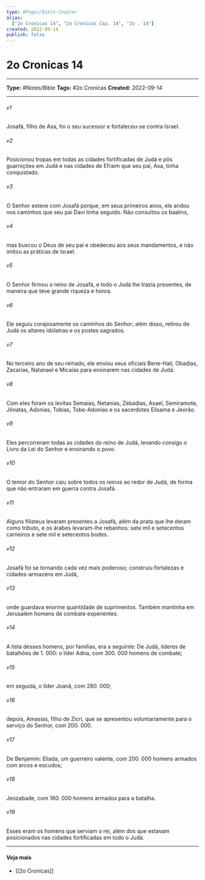 ```yaml
---
type: #Pages/Bible-Chapter
alias:
  ["2o Cronicas 14", "2o Cronicas Cap. 14", "2o . 14"]
created: 2022-09-14
publish: false
---
```


# 2o Cronicas 14

---

**Type:** #Notes/Bible
**Tags:** #2o Cronicas
**Created:** 2022-09-14

---

###### v1
Josafá, filho de Asa, foi o seu sucessor e fortaleceu-se contra Israel.
###### v2
Posicionou tropas em todas as cidades fortificadas de Judá e pôs guarnições em Judá e nas cidades de Efraim que seu pai, Asa, tinha conquistado.
###### v3
O Senhor esteve com Josafá porque, em seus primeiros anos, ele andou nos caminhos que seu pai Davi tinha seguido. Não consultou os baalins,
###### v4
mas buscou o Deus de seu pai e obedeceu aos seus mandamentos, e não imitou as práticas de Israel.
###### v5
O Senhor firmou o reino de Josafá, e todo o Judá lhe trazia presentes, de maneira que teve grande riqueza e honra.
###### v6
Ele seguiu corajosamente os caminhos do Senhor; além disso, retirou de Judá os altares idólatras e os postes sagrados.
###### v7
No terceiro ano de seu reinado, ele enviou seus oficiais Bene-Hail, Obadias, Zacarias, Natanael e Micaías para ensinarem nas cidades de Judá.
###### v8
Com eles foram os levitas Semaías, Netanias, Zebadias, Asael, Semiramote, Jônatas, Adonias, Tobias, Tobe-Adonias e os sacerdotes Elisama e Jeorão.
###### v9
Eles percorreram todas as cidades do reino de Judá, levando consigo o Livro da Lei do Senhor e ensinando o povo.
###### v10
O temor do Senhor caiu sobre todos os reinos ao redor de Judá, de forma que não entraram em guerra contra Josafá.
###### v11
Alguns filisteus levaram presentes a Josafá, além da prata que lhe deram como tributo, e os árabes levaram-lhe rebanhos: sete mil e setecentos carneiros e sete mil e setecentos bodes.
###### v12
Josafá foi se tornando cada vez mais poderoso; construiu fortalezas e cidades-armazéns em Judá,
###### v13
onde guardava enorme quantidade de suprimentos. Também mantinha em Jerusalém homens de combate experientes.
###### v14
A lista desses homens, por famílias, era a seguinte: De Judá, líderes de batalhões de 1. 000: o líder Adna, com 300. 000 homens de combate;
###### v15
em seguida, o líder Joanã, com 280. 000;
###### v16
depois, Amasias, filho de Zicri, que se apresentou voluntariamente para o serviço do Senhor, com 200. 000.
###### v17
De Benjamim: Eliada, um guerreiro valente, com 200. 000 homens armados com arcos e escudos;
###### v18
Jeozabade, com 180. 000 homens armados para a batalha.
###### v19
Esses eram os homens que serviam o rei, além dos que estavam posicionados nas cidades fortificadas em todo o Judá.


---

#### Veja mais

- [[2o Cronicas]]
